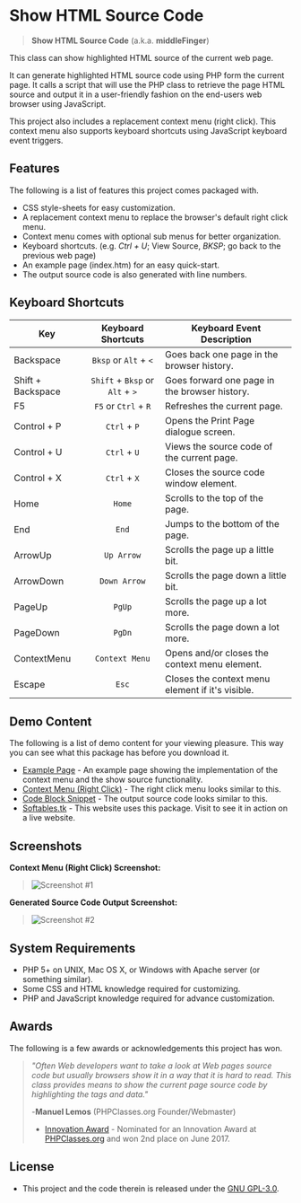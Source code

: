 # Show HTML Source Code

> **Show HTML Source Code** (a.k.a. **middleFinger**)

This class can show highlighted HTML source of the current web page.

It can generate highlighted HTML source code using PHP form the current page. It calls a script that will use the PHP class to retrieve the page HTML source and output it in a user-friendly fashion on the end-users web browser using JavaScript.

This project also includes a replacement context menu (right click). This context menu also supports keyboard shortcuts using JavaScript keyboard event triggers.

## Features

The following is a list of features this project comes packaged with.
 * CSS style-sheets for easy customization.
 * A replacement context menu to replace the browser's default right click menu.
 * Context menu comes with optional sub menus for better organization.
 * Keyboard shortcuts. (e.g. _Ctrl + U_; View Source, _BKSP_; go back to the previous web page)
 * An example page (index.htm) for an easy quick-start.
 * The output source code is also generated with line numbers.
 
 ## Keyboard Shortcuts
 | Key 	| Keyboard Shortcuts 	| Keyboard Event Description 	|
|--------------------------------------------------------------	|:--------------------:	|--------------------------------------------------	|
| Backspace	| `Bksp` or `Alt` + `<`	| Goes back one page in the browser history. 	|
| Shift + Backspace	| `Shift` + `Bksp` or `Alt` + `>`	| Goes forward one page in the browser history. 	|
| F5	| `F5` or `Ctrl` + `R`	| Refreshes the current page. 	|
| Control + P	| `Ctrl` + `P`	| Opens the Print Page dialogue screen. 	|
| Control + U	| `Ctrl` + `U`	| Views the source code of the current page. 	|
| Control + X	| `Ctrl` + `X`	| Closes the source code window element. 	|
| Home	| `Home`	| Scrolls to the top of the page. 	|
| End	| `End`	| Jumps to the bottom of the page. 	|
| ArrowUp	| `Up Arrow`	| Scrolls the page up a little bit. 	|
| ArrowDown	| `Down Arrow`	| Scrolls the page down a little bit. 	|
| PageUp	| `PgUp`	| Scrolls the page up a lot more. 	|
| PageDown	| `PgDn`	| Scrolls the page down a lot more. 	|
| ContextMenu	| `Context Menu`	| Opens and/or closes the context menu element. 	|
| Escape	| `Esc`	| Closes the context menu element if it's visible. 	|
 
## Demo Content

The following is a list of demo content for your viewing pleasure. This way you can see what this package has before you download it.
 * [Example Page](http://softables.tk/extras/showsource/index) - An example page showing the implementation of the context menu and the show source functionality.
 * [Context Menu (Right Click)](https://codepen.io/demondevin/pen/oYPGxb) - The right click menu looks similar to this.
 * [Code Block Snippet](https://codepen.io/demondevin/pen/pNqpQE) - The output source code looks similar to this.
 * [Softables.tk](http://softables.tk/) - This website uses this package. Visit to see it in action on a live website.
 
## Screenshots

**Context Menu (Right Click) Screenshot:** 
> ![Screenshot #1][S1]
 
 **Generated Source Code Output Screenshot:** 
> ![Screenshot #2][S2]

[S1]: https://raw.githubusercontent.com/demondevin/Show-HTML-Source-Code/master/screenshots/screenshot-01.png "Right Click Menu"
[S2]: https://raw.githubusercontent.com/demondevin/Show-HTML-Source-Code/master/screenshots/screenshot-02.png "Generated Source Code"

## System Requirements

* PHP 5+ on UNIX, Mac OS X, or Windows with Apache server (or something similar).
* Some CSS and HTML knowledge required for customizing.
* PHP and JavaScript knowledge required for advance customization.

 [R1]: http://portableapps.com/download

## Awards

The following is a few awards or acknowledgements this project has won.
> _"Often Web developers want to take a look at Web pages source code but usually browsers show it in a way that it is hard to read. This class provides means to show the current page source code by highlighting the tags and data."_ 
>
> -**Manuel Lemos** (PHPClasses.org Founder/Webmaster)
> * [Innovation Award](https://www.phpclasses.org/package/10347-PHP-Show-highlighted-HTML-source-of-the-current-page.html) - Nominated for an Innovation Award at [PHPClasses.org](https://www.phpclasses.org/) and won 2nd place on June 2017.
   
## License

* This project and the code therein is released under the [GNU GPL-3.0](https://opensource.org/licenses/GPL-3.0).
 
